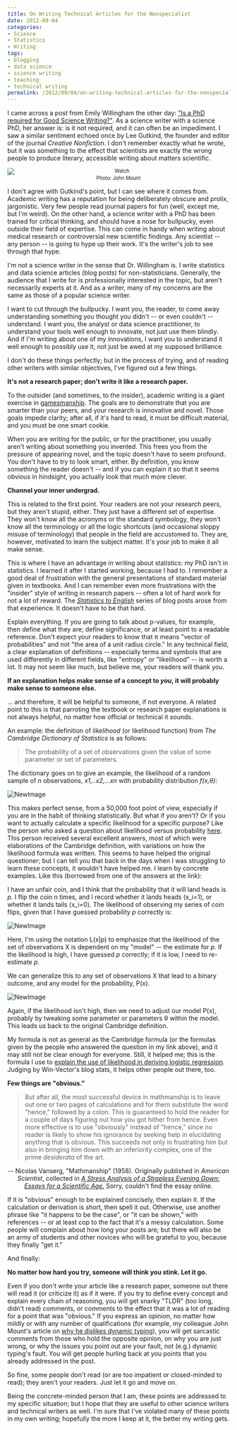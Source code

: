 ```yaml
---
title: On Writing Technical Articles for the Nonspecialist
date: 2012-09-04
categories:
- Science
- Statistics
- Writing
tags:
- blogging
- data science
- science writing
- teaching
- technical writing
permalink: /2012/09/04/on-writing-technical-articles-for-the-nonspecialist/
---
```

<p>I came across a post from Emily Willingham the other day: <a href="http://www.emilywillinghamphd.com/2012/08/is-phd-required-for-good-science-writing.html">"Is a PhD required for Good Science Writing?"</a>. As a science writer with a science PhD, her answer is: is it not required, and it can often be an impediment. I saw a similar sentiment echoed once by Lee Gutkind, the founder and editor of the journal <em>Creative Nonfiction</em>. I don't remember exactly what he wrote, but it was something to the effect that scientists are exactly the wrong people to produce literary, accessible writing about matters scientific.</p>

<div style="width:image width px;font-size:80%;text-align:center;"><img style="display:block;margin-left:auto;margin-right:auto;" src="{{ site.baseurl }}/assets/images/blogimages/watch.jpg" alt="Watch" border="0" />Photo: John Mount</div>

<p>I don't agree with Gutkind's point, but I can see where it comes from. Academic writing has a reputation for being deliberately obscure and prolix, jargonistic. Very few people read journal papers for fun (well, except me, but I'm weird). On the other hand, a science writer with a PhD has been trained for critical thinking, and should have a nose for bullpucky, even outside their field of expertise. This can come in handy when writing about medical research or controversial new scientific findings. Any scientist -- any person -- is going to hype up their work. It's the writer's job to see through that hype.</p>
<p>I'm not a science writer in the sense that Dr. Willingham is. I write statistics and data science articles (blog posts) for non-statisticians. Generally, the audience that I write for is professionally interested in the topic, but aren't necessarily experts at it. And as a writer, many of my concerns are the same as those of a popular science writer.</p>
<p>I want to cut through the bullpucky. I want you, the reader, to come away understanding something you thought you didn't -- or even couldn't -- understand. I want you, the analyst or data science practitioner, to understand your tools well enough to innovate, not just use them blindly. And if I'm writing about one of my innovations, I want you to understand it well enough to possibly use it, not just be awed at my supposed brilliance.</p>
<p>I don't do these things perfectly; but in the process of trying, and of reading other writers with similar objectives, I've figured out a few things.</p>
<p><!--more--></p>
<p><strong>It's not a research paper; don't write it like a research paper.</strong></p>
<p>To the outsider (and sometimes, to the insider), academic writing is a giant exercise in <a href="http://en.wikipedia.org/wiki/Gamesmanship">gamesmanship</a>. The goals are to demonstrate that you are smarter than your peers, and your research is innovative and novel. Those goals impede clarity; after all, if it's hard to read, it must be difficult material, and you must be one smart cookie.</p>
<p>When you are writing for the public, or for the practitioner, you usually aren't writing about something you invented. This frees you from the pressure of appearing novel, and the topic doesn't have to seem profound. You don't have to try to look smart, either. By definition, you know something the reader doesn't -- and if you can explain it so that it seems obvious in hindsight, you actually look that much more clever.</p>
<p><strong>Channel your inner undergrad.</strong></p>
<p>This is related to the first point. Your readers are not your research peers, but they aren't stupid, either. They just have a different set of expertise. They won't know all the acronyms or the standard symbology, they won't know all the terminology or all the logic shortcuts (and occasional sloppy misuse of terminology) that people in the field are accustomed to. They are, however, motivated to learn the subject matter. It's your job to make it all make sense.</p>
<p>This is where I have an advantage in writing about statistics: my PhD isn't in statistics. I learned it after I started working, because I had to. I remember a good deal of frustration with the general presentations of standard material given in textbooks. And I can remember even more frustrations with the "insider" style of writing in research papers -- often a lot of hard work for not a lot of reward. The <a href="http://www.win-vector.com/blog/category/statistics-to-english-translation/"><em>Statistics to English</em></a> series of blog posts arose from that experience. It doesn't have to be that hard.</p>
<p>Explain everything. If you are going to talk about p-values, for example, then define what they are; define significance, or at least point to a readable reference. Don't expect your readers to know that π means "vector of probabilities" and not "the area of a unit radius circle." In any technical field, a clear explanation of definitions -- especially terms and symbols that are used differently in different fields, like "entropy" or "likelihood" -- is worth a lot. It may not seem like much, but believe me, your readers will thank you.</p>
<p><strong>If an explanation helps make sense of a concept to <em>you</em>, it will probably make sense to someone else.</strong></p>
<p>... and therefore, it will be helpful to someone, if not everyone. A related point to this is that parroting the textbook or research paper explanations is not always helpful, no matter how official or technical it sounds.</p>
<p>An example: the definition of <em>likelihood</em> (or likelihood function) from <em>The Cambridge Dictionary of Statistics</em> is as follows:</p>
<blockquote><p>The probability of a set of observations given the value of some parameter or set of parameters.</p></blockquote>
<p>The dictionary goes on to give an example, the likelihood of a random sample of n observations, <em>x1,..x2,...xn</em> with probability distribution <em>f(x,θ)</em>:</p>
<p><img style="display:block;margin-left:auto;margin-right:auto;" src="{{ site.baseurl }}/assets/images/blogimages/newimage.png" alt="NewImage" border="0" /></p>
<p>This makes perfect sense, from a 50,000 foot point of view, especially if you are in the habit of thinking statistically. But what if you aren't? Or if you want to actually calculate a specific likelihood for a specific purpose? Like the person who asked a question about likelihood versus probability <a href="http://stats.stackexchange.com/questions/2641/what-is-the-difference-between-likelihood-and-probability">here</a>. This person received several excellent answers, most of which were elaborations of the Cambridge definition, with variations on how the likelihood formula was written. This seems to have helped the original questioner; but I can tell you that back in the days when I was struggling to learn these concepts, it wouldn't have helped me. I learn by concrete examples. Like this (borrowed from one of the answers at the link):</p>
<p>I have an unfair coin, and I think that the probability that it will land heads is <em>p</em>. I flip the coin n times, and I record whether it lands heads (x_i=1), or whether it lands tails (x_i=0). The likelihood of observing my series of coin flips, given that I have guessed probability <em>p</em> correctly is:</p>
<p><img style="display:block;margin-left:auto;margin-right:auto;" src="{{ site.baseurl }}/assets/images/blogimages/newimage5.png" alt="NewImage" border="0" /></p>
<p>Here, I'm using the notation L(x|p) to emphasize that the likelihood of the set of observations X is dependent on my "model" -- the estimate for <em>p</em>. If the likelihood is high, I have guessed <em>p</em> correctly; if it is low, I need to re-estimate <em>p</em>.</p>
<p>We can generalize this to any set of observations X that lead to a binary outcome, and any model for the probability, P(x).</p>
<p><img style="display:block;margin-left:auto;margin-right:auto;" src="{{ site.baseurl }}/assets/images/blogimages/newimage3.png" alt="NewImage" border="0" /></p>
<p>Again, if the likelihood isn't high, then we need to adjust our model P(x), probably by tweaking some parameter or parameters θ within the model. This leads us back to the original Cambridge definition.</p>
<p>My formula is not as general as the Cambridge formula (or the formulas given by the people who answered the question in my link above), and it may still not be clear enough for everyone. Still, it helped me; this is the formula I use to <a href="http://www.win-vector.com/blog/2011/09/the-simpler-derivation-of-logistic-regression/"> explain the use of likelihood in deriving logistic regression</a>. Judging by Win-Vector's blog stats, it helps other people out there, too.</p>
<p><strong>Few things are "obvious."</strong></p>
<blockquote><p>But after all, the most successful device in mathmanship is to leave out one or two pages of calculations and for them substitute the word "hence," followed by a colon. This is guaranteed to hold the reader for a couple of days figuring out how you got hither from hence. Even more effective is to use "obviously" instead of "hence," since no reader is likely to show his ignorance by seeking help in elucidating anything that is obvious. This succeeds not only in frustrating him but also in bringing him down with an inferiority complex, one of the prime <em>desiderata</em> of the art.</p></blockquote>
<div style="text-align:center;">-- Nicolas Vanserg, "Mathmanship" (1958). Originally published in <em>American Scientist</em>, collected in <a href="http://www.amazon.com/Stress-Analysis-Strapless-Evening-Gown/dp/0138526087"><em>A Stress Analysis of a Strapless Evening Gown: Essays for a Scientific Age.</em></a> Sorry, couldn't find the essay online.</div>
<p>If it is "obvious" enough to be explained concisely, then explain it. If the calculation or derivation is short, then spell it out. Otherwise, use another phrase like "it happens to be the case", or "it can be shown," with references -- or at least cop to the fact that it's a messy calculation. Some people will complain about how long your posts are; but there will also be an army of students and other novices who will be grateful to you, because they finally "get it."</p>
<p>And finally:</p>
<p><strong>No matter how hard you try, someone will think you stink. Let it go.</strong></p>
<p>Even if you don't write your article like a research paper, someone out there will read it (or criticize it) as if it were. If you try to define every concept and explain every chain of reasoning, you will get snarky "TLDR" (too long, didn't read) comments, or comments to the effect that it was a lot of reading for a point that was "obvious." If you express an opinion, no matter how mildly or with any number of qualifications (for example, my colleague John Mount's article on <a href="http://www.win-vector.com/blog/2012/02/why-i-dont-like-dynamic-typing/">why he dislikes dynamic typing</a>), you will get sarcastic comments from those who hold the opposite opinion, on why you are just wrong, or why the issues you point out are your fault, not (e.g.) dynamic typing's fault. You will get people hurling back at you points that you already addressed in the post.</p>
<p>So fine, some people don't read (or are too impatient or closed-minded to read); they aren't your readers. Just let it go and move on.</p>
<p>Being the concrete-minded person that I am, these points are addressed to my specific situation; but I hope that they are useful to other science writers and technical writers as well. I'm sure that I've violated many of these points in my own writing; hopefully the more I keep at it, the better my writing gets.</p>
